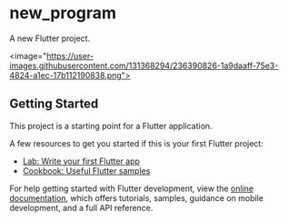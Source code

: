 # new_program

A new Flutter project.

<image="https://user-images.githubusercontent.com/131368294/236390826-1a9daaff-75e3-4824-a1ec-17b112190838.png">

## Getting Started

This project is a starting point for a Flutter application.

A few resources to get you started if this is your first Flutter project:

- [Lab: Write your first Flutter app](https://docs.flutter.dev/get-started/codelab)
- [Cookbook: Useful Flutter samples](https://docs.flutter.dev/cookbook)

For help getting started with Flutter development, view the
[online documentation](https://docs.flutter.dev/), which offers tutorials,
samples, guidance on mobile development, and a full API reference.
